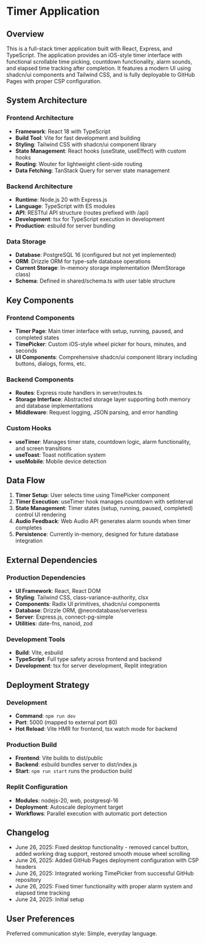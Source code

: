 # Timer Application

## Overview

This is a full-stack timer application built with React, Express, and TypeScript. The application provides an iOS-style timer interface with functional scrollable time picking, countdown functionality, alarm sounds, and elapsed time tracking after completion. It features a modern UI using shadcn/ui components and Tailwind CSS, and is fully deployable to GitHub Pages with proper CSP configuration.

## System Architecture

### Frontend Architecture
- **Framework**: React 18 with TypeScript
- **Build Tool**: Vite for fast development and building
- **Styling**: Tailwind CSS with shadcn/ui component library
- **State Management**: React hooks (useState, useEffect) with custom hooks
- **Routing**: Wouter for lightweight client-side routing
- **Data Fetching**: TanStack Query for server state management

### Backend Architecture
- **Runtime**: Node.js 20 with Express.js
- **Language**: TypeScript with ES modules
- **API**: RESTful API structure (routes prefixed with /api)
- **Development**: tsx for TypeScript execution in development
- **Production**: esbuild for server bundling

### Data Storage
- **Database**: PostgreSQL 16 (configured but not yet implemented)
- **ORM**: Drizzle ORM for type-safe database operations
- **Current Storage**: In-memory storage implementation (MemStorage class)
- **Schema**: Defined in shared/schema.ts with user table structure

## Key Components

### Frontend Components
- **Timer Page**: Main timer interface with setup, running, paused, and completed states
- **TimePicker**: Custom iOS-style wheel picker for hours, minutes, and seconds
- **UI Components**: Comprehensive shadcn/ui component library including buttons, dialogs, forms, etc.

### Backend Components
- **Routes**: Express route handlers in server/routes.ts
- **Storage Interface**: Abstracted storage layer supporting both memory and database implementations
- **Middleware**: Request logging, JSON parsing, and error handling

### Custom Hooks
- **useTimer**: Manages timer state, countdown logic, alarm functionality, and screen transitions
- **useToast**: Toast notification system
- **useMobile**: Mobile device detection

## Data Flow

1. **Timer Setup**: User selects time using TimePicker component
2. **Timer Execution**: useTimer hook manages countdown with setInterval
3. **State Management**: Timer states (setup, running, paused, completed) control UI rendering
4. **Audio Feedback**: Web Audio API generates alarm sounds when timer completes
5. **Persistence**: Currently in-memory, designed for future database integration

## External Dependencies

### Production Dependencies
- **UI Framework**: React, React DOM
- **Styling**: Tailwind CSS, class-variance-authority, clsx
- **Components**: Radix UI primitives, shadcn/ui components
- **Database**: Drizzle ORM, @neondatabase/serverless
- **Server**: Express.js, connect-pg-simple
- **Utilities**: date-fns, nanoid, zod

### Development Tools
- **Build**: Vite, esbuild
- **TypeScript**: Full type safety across frontend and backend
- **Development**: tsx for server development, Replit integration

## Deployment Strategy

### Development
- **Command**: `npm run dev`
- **Port**: 5000 (mapped to external port 80)
- **Hot Reload**: Vite HMR for frontend, tsx watch mode for backend

### Production Build
- **Frontend**: Vite builds to dist/public
- **Backend**: esbuild bundles server to dist/index.js
- **Start**: `npm run start` runs the production build

### Replit Configuration
- **Modules**: nodejs-20, web, postgresql-16
- **Deployment**: Autoscale deployment target
- **Workflows**: Parallel execution with automatic port detection

## Changelog

- June 26, 2025: Fixed desktop functionality - removed cancel button, added working drag support, restored smooth mouse wheel scrolling
- June 26, 2025: Added GitHub Pages deployment configuration with CSP headers
- June 26, 2025: Integrated working TimePicker from successful GitHub repository
- June 26, 2025: Fixed timer functionality with proper alarm system and elapsed time tracking
- June 24, 2025: Initial setup

## User Preferences

Preferred communication style: Simple, everyday language.